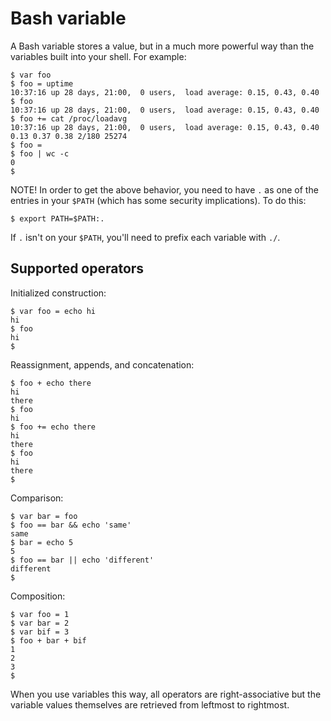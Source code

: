 # Bash variable

A Bash variable stores a value, but in a much more powerful way than the
variables built into your shell. For example:

    $ var foo
    $ foo = uptime
    10:37:16 up 28 days, 21:00,  0 users,  load average: 0.15, 0.43, 0.40
    $ foo
    10:37:16 up 28 days, 21:00,  0 users,  load average: 0.15, 0.43, 0.40
    $ foo += cat /proc/loadavg
    10:37:16 up 28 days, 21:00,  0 users,  load average: 0.15, 0.43, 0.40
    0.13 0.37 0.38 2/180 25274
    $ foo =
    $ foo | wc -c
    0
    $

NOTE! In order to get the above behavior, you need to have `.` as one of the
entries in your `$PATH` (which has some security implications). To do this:

    $ export PATH=$PATH:.

If `.` isn't on your `$PATH`, you'll need to prefix each variable with `./`.

## Supported operators

Initialized construction:

    $ var foo = echo hi
    hi
    $ foo
    hi
    $

Reassignment, appends, and concatenation:

    $ foo + echo there
    hi
    there
    $ foo
    hi
    $ foo += echo there
    hi
    there
    $ foo
    hi
    there
    $

Comparison:

    $ var bar = foo
    $ foo == bar && echo 'same'
    same
    $ bar = echo 5
    5
    $ foo == bar || echo 'different'
    different
    $

Composition:

    $ var foo = 1
    $ var bar = 2
    $ var bif = 3
    $ foo + bar + bif
    1
    2
    3
    $

When you use variables this way, all operators are right-associative but the
variable values themselves are retrieved from leftmost to rightmost.
